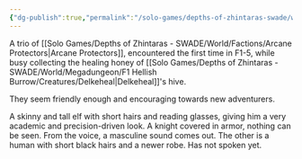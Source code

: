 ```yaml
---
{"dg-publish":true,"permalink":"/solo-games/depths-of-zhintaras-swade/world/np-cs/three-protectors/","noteIcon":""}
---
```


A trio of [[Solo Games/Depths of Zhintaras - SWADE/World/Factions/Arcane Protectors\|Arcane Protectors]], encountered the first time in F1-5, while busy collecting the healing honey of [[Solo Games/Depths of Zhintaras - SWADE/World/Megadungeon/F1 Hellish Burrow/Creatures/Delkeheal\|Delkeheal]]'s hive.

They seem friendly enough and encouraging towards new adventurers.

A skinny and tall elf with short hairs and reading glasses, giving him a very academic and precision-driven look.
A knight covered in armor, nothing can be seen. From the voice, a masculine sound comes out.
The other is a human with short black hairs and a newer robe. Has not spoken yet.